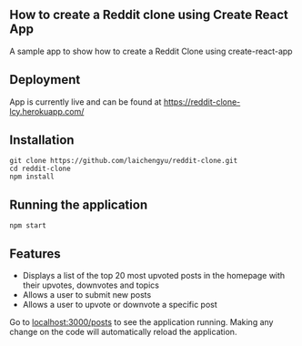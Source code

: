 ## How to create a Reddit clone using Create React App
A sample app to show how to create a Reddit Clone using create-react-app

## Deployment
App is currently live and can be found at https://reddit-clone-lcy.herokuapp.com/

## Installation
```
git clone https://github.com/laichengyu/reddit-clone.git
cd reddit-clone
npm install
```

## Running the application
```
npm start
```

## Features
* Displays a list of the top 20 most upvoted posts in the homepage with their upvotes, downvotes and topics
* Allows a user to submit new posts
* Allows a user to upvote or downvote a specific post

Go to [localhost:3000/posts](http://localhost:3000/posts) to see the application running. Making any change on the code will automatically reload the application.